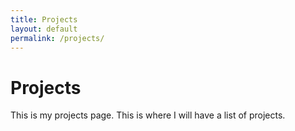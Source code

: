 ```yaml
---
title: Projects
layout: default
permalink: /projects/
---
```

# Projects

This is my projects page. This is where I will have a list of projects.